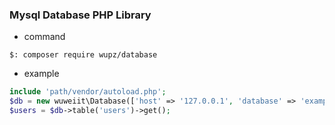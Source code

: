 ### Mysql Database PHP Library

- command
```
$: composer require wupz/database
```

- example
```php
include 'path/vendor/autoload.php';
$db = new wuweiit\Database(['host' => '127.0.0.1', 'database' => 'example', 'charset' => 'utf8', 'user' => 'root', 'password' => 'example', 'prefix' => 'dp_']);
$users = $db->table('users')->get();
```
